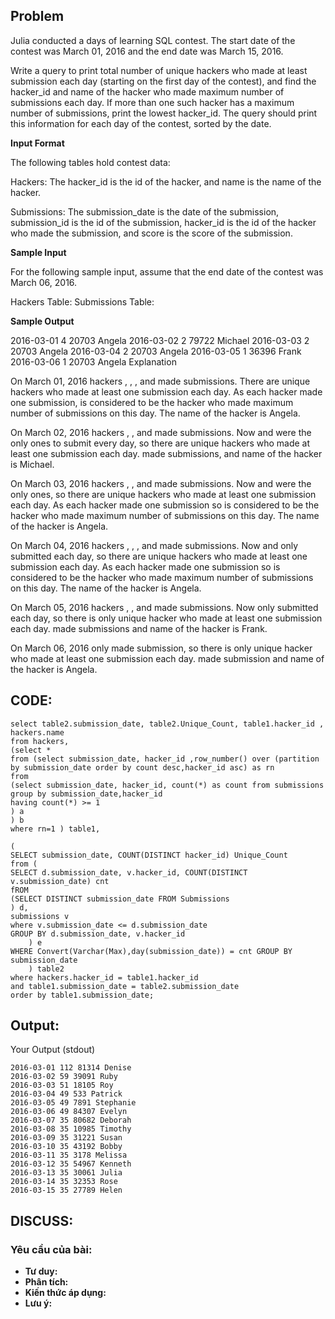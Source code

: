 ## Problem

Julia conducted a  days of learning SQL contest. The start date of the contest was March 01, 2016 and the end date was March 15, 2016.

Write a query to print total number of unique hackers who made at least  submission each day (starting on the first day of the contest), and find the hacker_id and name of the hacker who made maximum number of submissions each day. If more than one such hacker has a maximum number of submissions, print the lowest hacker_id. The query should print this information for each day of the contest, sorted by the date.

**Input Format**

The following tables hold contest data:

Hackers: The hacker_id is the id of the hacker, and name is the name of the hacker.

Submissions: The submission_date is the date of the submission, submission_id is the id of the submission, hacker_id is the id of the hacker who made the submission, and score is the score of the submission. 

**Sample Input**

For the following sample input, assume that the end date of the contest was March 06, 2016.

Hackers Table:  Submissions Table: 

**Sample Output**

2016-03-01 4 20703 Angela
2016-03-02 2 79722 Michael
2016-03-03 2 20703 Angela
2016-03-04 2 20703 Angela
2016-03-05 1 36396 Frank
2016-03-06 1 20703 Angela
Explanation

On March 01, 2016 hackers , , , and  made submissions. There are  unique hackers who made at least one submission each day. As each hacker made one submission,  is considered to be the hacker who made maximum number of submissions on this day. The name of the hacker is Angela.

On March 02, 2016 hackers , , and  made submissions. Now  and  were the only ones to submit every day, so there are  unique hackers who made at least one submission each day.  made  submissions, and name of the hacker is Michael.

On March 03, 2016 hackers , , and  made submissions. Now  and  were the only ones, so there are  unique hackers who made at least one submission each day. As each hacker made one submission so  is considered to be the hacker who made maximum number of submissions on this day. The name of the hacker is Angela.

On March 04, 2016 hackers , , , and  made submissions. Now  and  only submitted each day, so there are  unique hackers who made at least one submission each day. As each hacker made one submission so  is considered to be the hacker who made maximum number of submissions on this day. The name of the hacker is Angela.

On March 05, 2016 hackers , ,  and  made submissions. Now  only submitted each day, so there is only  unique hacker who made at least one submission each day.  made  submissions and name of the hacker is Frank.

On March 06, 2016 only  made submission, so there is only  unique hacker who made at least one submission each day.  made  submission and name of the hacker is Angela.

## CODE:

    select table2.submission_date, table2.Unique_Count, table1.hacker_id , hackers.name 
    from hackers, 
    (select * 
    from (select submission_date, hacker_id ,row_number() over (partition by submission_date order by count desc,hacker_id asc) as rn
    from
    (select submission_date, hacker_id, count(*) as count from submissions 
    group by submission_date,hacker_id 
    having count(*) >= 1 
    ) a
    ) b
    where rn=1 ) table1,

    (
    SELECT submission_date, COUNT(DISTINCT hacker_id) Unique_Count
    from (
    SELECT d.submission_date, v.hacker_id, COUNT(DISTINCT v.submission_date) cnt
    fROM
    (SELECT DISTINCT submission_date FROM Submissions 
    ) d,
    submissions v
    where v.submission_date <= d.submission_date
    GROUP BY d.submission_date, v.hacker_id
        ) e
    WHERE Convert(Varchar(Max),day(submission_date)) = cnt GROUP BY submission_date 
        ) table2
    where hackers.hacker_id = table1.hacker_id 
    and table1.submission_date = table2.submission_date 
    order by table1.submission_date;
    
## Output:
Your Output (stdout)

    2016-03-01 112 81314 Denise 
    2016-03-02 59 39091 Ruby 
    2016-03-03 51 18105 Roy 
    2016-03-04 49 533 Patrick 
    2016-03-05 49 7891 Stephanie 
    2016-03-06 49 84307 Evelyn 
    2016-03-07 35 80682 Deborah 
    2016-03-08 35 10985 Timothy 
    2016-03-09 35 31221 Susan 
    2016-03-10 35 43192 Bobby 
    2016-03-11 35 3178 Melissa 
    2016-03-12 35 54967 Kenneth 
    2016-03-13 35 30061 Julia 
    2016-03-14 35 32353 Rose 
    2016-03-15 35 27789 Helen 

## DISCUSS:
### Yêu cầu của bài: 
- **Tư duy:** 
- **Phân tích:**
- **Kiến thức áp dụng:**
- **Lưu ý:**
